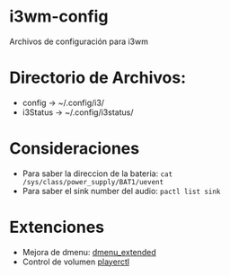 # i3wm-config
Archivos de configuración para i3wm
# Directorio de Archivos:
* config -> ~/.config/i3/
* i3Status -> ~/.config/i3status/
# Consideraciones
* Para saber la direccion de la bateria: `cat /sys/class/power_supply/BAT1/uevent`
* Para saber el sink number del audio: `pactl list sink`
# Extenciones
* Mejora de dmenu: [dmenu_extended](https://github.com/markjones112358/dmenu-extended)
* Control de volumen [playerctl](https://github.com/acrisci/playerctl/releases)
